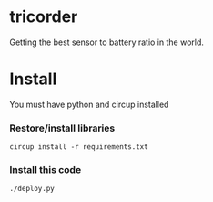 # tricorder
Getting the best sensor to battery ratio in the world.

# Install
You must have python and circup installed

### Restore/install libraries

```
circup install -r requirements.txt
```

### Install this code

```
./deploy.py
```
